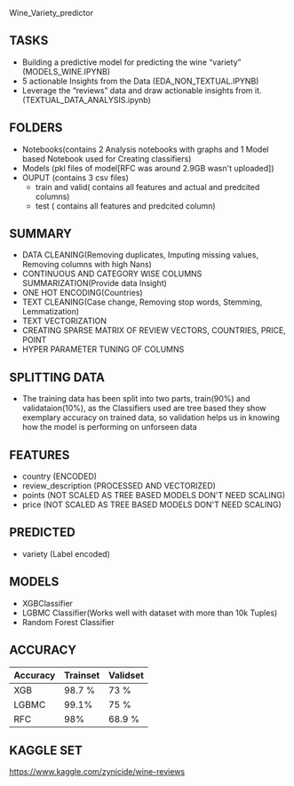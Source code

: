  Wine_Variety_predictor

## TASKS
 - Building a predictive model for predicting the wine “variety” (MODELS_WINE.IPYNB)
 - 5 actionable Insights from the Data (EDA_NON_TEXTUAL.IPYNB)
 - Leverage the “reviews” data and draw actionable insights from it. (TEXTUAL_DATA_ANALYSIS.ipynb)

## FOLDERS
 - Notebooks(contains 2 Analysis notebooks with graphs and 1 Model based Notebook used for Creating classifiers)
 - Models (pkl files of model[RFC was around 2.9GB wasn't uploaded])
 - OUPUT (contains 3 csv files)
    - train and valid( contains all features and actual and predcited columns)
    - test ( contains all features and predcited column)
 ## SUMMARY

 - DATA CLEANING(Removing duplicates, Imputing missing values, Removing columns with high Nans)
 - CONTINUOUS AND CATEGORY WISE COLUMNS SUMMARIZATION(Provide data Insight)
 - ONE HOT ENCODING(Countries)
 - TEXT CLEANING(Case change, Removing stop words, Stemming, Lemmatization)
 - TEXT VECTORIZATION
 - CREATING SPARSE MATRIX OF REVIEW VECTORS, COUNTRIES, PRICE, POINT
 - HYPER PARAMETER TUNING OF COLUMNS

 ## SPLITTING DATA
 - The training data has been split into two parts, train(90%) and validataion(10%), as the Classifiers used are tree based they show exemplary accuracy on trained data, so validation helps us in knowing how the model is performing on unforseen data
 
 ## FEATURES 
 - country (ENCODED)
 - review_description (PROCESSED AND VECTORIZED)
 - points (NOT SCALED AS TREE BASED MODELS DON'T NEED SCALING)
 - price (NOT SCALED AS TREE BASED MODELS DON'T NEED SCALING)

 ## PREDICTED
 - variety (Label encoded)
 ## MODELS
 - XGBClassifier
 - LGBMC Classifier(Works well with dataset with more than 10k Tuples)
 - Random Forest Classifier

 ## ACCURACY

|Accuracy| Trainset | Validset |
|---------|----------| --------|
| XGB     | 98.7 %   |   73 %  |
| LGBMC   | 99.1%    |   75 %  |
| RFC     | 98%      |   68.9 %|


 
## KAGGLE SET
https://www.kaggle.com/zynicide/wine-reviews
